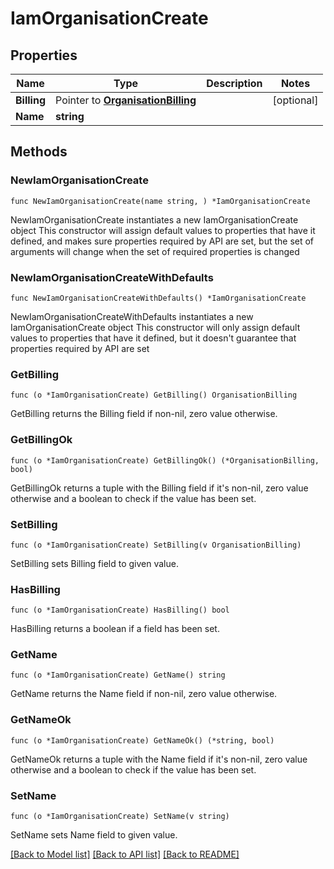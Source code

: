 # IamOrganisationCreate

## Properties

Name | Type | Description | Notes
------------ | ------------- | ------------- | -------------
**Billing** | Pointer to [**OrganisationBilling**](OrganisationBilling.md) |  | [optional] 
**Name** | **string** |  | 

## Methods

### NewIamOrganisationCreate

`func NewIamOrganisationCreate(name string, ) *IamOrganisationCreate`

NewIamOrganisationCreate instantiates a new IamOrganisationCreate object
This constructor will assign default values to properties that have it defined,
and makes sure properties required by API are set, but the set of arguments
will change when the set of required properties is changed

### NewIamOrganisationCreateWithDefaults

`func NewIamOrganisationCreateWithDefaults() *IamOrganisationCreate`

NewIamOrganisationCreateWithDefaults instantiates a new IamOrganisationCreate object
This constructor will only assign default values to properties that have it defined,
but it doesn't guarantee that properties required by API are set

### GetBilling

`func (o *IamOrganisationCreate) GetBilling() OrganisationBilling`

GetBilling returns the Billing field if non-nil, zero value otherwise.

### GetBillingOk

`func (o *IamOrganisationCreate) GetBillingOk() (*OrganisationBilling, bool)`

GetBillingOk returns a tuple with the Billing field if it's non-nil, zero value otherwise
and a boolean to check if the value has been set.

### SetBilling

`func (o *IamOrganisationCreate) SetBilling(v OrganisationBilling)`

SetBilling sets Billing field to given value.

### HasBilling

`func (o *IamOrganisationCreate) HasBilling() bool`

HasBilling returns a boolean if a field has been set.

### GetName

`func (o *IamOrganisationCreate) GetName() string`

GetName returns the Name field if non-nil, zero value otherwise.

### GetNameOk

`func (o *IamOrganisationCreate) GetNameOk() (*string, bool)`

GetNameOk returns a tuple with the Name field if it's non-nil, zero value otherwise
and a boolean to check if the value has been set.

### SetName

`func (o *IamOrganisationCreate) SetName(v string)`

SetName sets Name field to given value.



[[Back to Model list]](../README.md#documentation-for-models) [[Back to API list]](../README.md#documentation-for-api-endpoints) [[Back to README]](../README.md)


